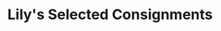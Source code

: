 ---
title: "Lily's Selected Consignments"
url: /idaho-falls/lilys-selected-consignments/
shop: charity
---